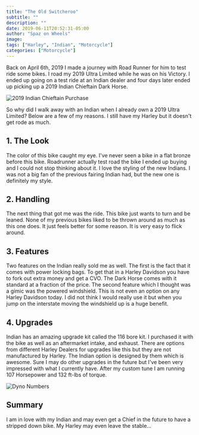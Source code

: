 ```yaml
---
title: "The Old Switcheroo"
subtitle: ""
description: ""
date: 2019-06-11T20:52:31-05:00
author: "Spaz on Wheels"
image:
tags: ["Harley", "Indian", "Motorcycle"] 
categories: ["Motorcycle"]
---
```


Back on April 6th, 2019 I made a journey with Road Runner for him to test ride some bikes. I road my 2019 Ultra Limited while he was on his Victory. I ended up going on a test ride at an Indian dealer and four days later ended up picking up a 2019 Indian Chieftain Dark Horse.

![2019 Indian Chieftain Purchase](/motorcycles/2019IndianPurchase.jpg "2019 Indian Chieftain Purchase")

So why did I walk away with an Indian when I already own a 2019 Ultra Limited? Below are a few of my reasons. I still have my Harley but it doesn't get rode as much.

## 1. The Look

The color of this bike caught my eye. I've never seen a bike in a flat bronze before this bike. Roadrunner actually test road the bike I ended up buying and I could not stop thinking about it. I love the styling of the new Indians. I was not a big fan of the previous fairing Indian had, but the new one is definitely my style.

## 2. Handling

The next thing that got me was the ride. This bike just wants to turn and be leaned. None of my previous bikes liked to be thrown around as much as this one does. It just feels better for some reason. It is very easy to flick around.

## 3. Features

Two features on the Indian really sold me as well. The first is the fact that it comes with power locking bags. To get that in a Harley Davidson you have to fork out extra money and get a CVO. The Dark Horse comes with it standard at a fraction of the price. The second feature which I thought was a gimic was the powered windshield. This is not even an option on any Harley Davidson today. I did not think I would really use it but when you jump on the interstate moving the windshield up is a huge benefit.

## 4. Upgrades

Indian has an amazing upgrade kit called the 116 bore kit. I purchased it with the bike as well as an aftermarket intake, and exhaust. There are options from different Harley Dealers for upgrades like this but they are not manufactured by Harley. The Indian option is designed by them which is awesome. Sure I may do other upgrades in the future but I've been very impressed with what I currently have. After my custom tune I am running 107 Horsepower and 132 ft-lbs of torque.

![Dyno Numbers](/motorcycles/IndianDyno.jpg "Indian Dyno Numbers")

## Summary

I am in love with my Indian and may even get a Chief in the future to have a stripped down bike. My Harley may even leave the stable...
